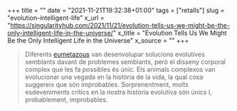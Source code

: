 +++
title = ""
date = "2021-11-21T19:32:38+01:00"
tags = ["retalls"]
slug = "evolution-intelligent-life"
x_url = "https://singularityhub.com/2021/11/21/evolution-tells-us-we-might-be-the-only-intelligent-life-in-the-universe/"
x_title = "Evolution Tells Us We Might Be the Only Intelligent Life in the Universe"
x_source = ""
+++


> Diferents [eumetazous](https://ca.wikipedia.org/wiki/Eumetazous) van desenvolupar solucions evolutives semblants davant de problemes semblants, però el disseny corporal complex que les fa possibles és únic. Els animals complexos van evolucionar una vegada en la història de la vida, la qual cosa suggereix que són improbables. Sorprenentment, molts esdeveniments crítics en la nostra història evolutiva són únics i, probablement, improbables.
